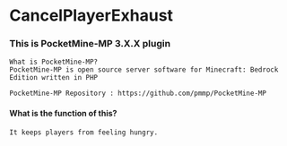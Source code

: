# CancelPlayerExhaust
### This is PocketMine-MP 3.X.X plugin

````
What is PocketMine-MP?
PocketMine-MP is open source server software for Minecraft: Bedrock Edition written in PHP

PocketMine-MP Repository : https://github.com/pmmp/PocketMine-MP
````

#### What is the function of this?
````
It keeps players from feeling hungry.
````
